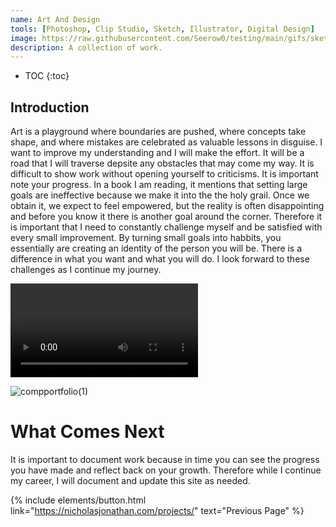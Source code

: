 ```yaml
---
name: Art And Design
tools: [Photoshop, Clip Studio, Sketch, Illustrator, Digital Design]
image: https://raw.githubusercontent.com/Seerow0/testing/main/gifs/sketch-sponge.gif
description: A collection of work.
---
```

* TOC
{:toc}

## Introduction
Art is a playground where boundaries are pushed, where concepts take shape, and where mistakes are celebrated as valuable lessons in disguise. I want to improve my understanding and I will make the effort. It will be a road that I will traverse depsite any obstacles that may come my way. It is difficult to show work without opening yourself to criticisms. It is important note your progress. In a book I am reading, it mentions that setting large goals are ineffective because we make it into the the holy grail. Once we obtain it, we expect to feel  empowered, but the reality is often disappointing and before you know it there is another goal around the corner. Therefore it is important that I need to constantly challenge myself and be satisfied with every small improvement. By turning small goals into habbits, you essentially are creating an identity of the person you will be. There is a difference in what you want and what you will do. I look forward to these challenges as I continue my journey.

<video src= "https://github.com/Seerow0/testing/assets/92154813/30da6858-9609-4020-822c-5a27166f7d70" controls="controls" style="max-width: 730px;"></video>
 <!--<video src= "" controls="controls" style="max-width: 730px;"></video> -->
![compportfolio(1)](https://github.com/user-attachments/assets/c820a0e2-dff1-4cf0-a638-c90a1eda2517)


# What Comes Next
It is important to document work because in time you can see the progress you have made and reflect back on your growth. Therefore while I continue my career, I will document and update this site as needed.

{% include elements/button.html link="https://nicholasjonathan.com/projects/" text="Previous Page" %}
